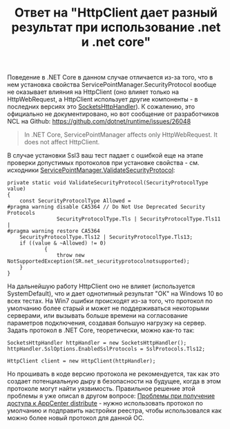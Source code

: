 ﻿---
title: "Ответ на \"HttpClient дает разный результат при использование .net и .net core\""
se.owner.user_id: 240512
se.owner.display_name: "MSDN.WhiteKnight"
se.owner.link: "https://ru.stackoverflow.com/users/240512/msdn-whiteknight"
se.answer_id: 1146198
se.question_id: 1145932
se.post_type: answer
se.is_accepted: True
---
<p>Поведение в .NET Core в данном случае отличается из-за того, что в нем установка свойства ServicePointManager.SecurityProtocol вообще не оказывает влияния на HttpClient (оно влияет только на HttpWebRequest, а HttpClient использует другие компоненты - в последних версиях это <a href="https://docs.microsoft.com/en-us/dotnet/api/system.net.http.socketshttphandler?view=netcore-3.1" rel="nofollow noreferrer">SocketsHttpHandler</a>). К сожалению, это официально не документировано, но вот сообщение от разработчиков NCL на Github: <a href="https://github.com/dotnet/runtime/issues/26048" rel="nofollow noreferrer">https://github.com/dotnet/runtime/issues/26048</a></p>
<blockquote>
<p>In .NET Core, ServicePointManager affects only HttpWebRequest. It does not affect HttpClient.</p>
</blockquote>
<p>В случае установки Ssl3 ваш тест падает с ошибкой еще на этапе проверки допустимых протоколов при установке свойства - см. исходники <a href="https://github.com/dotnet/runtime/blob/master/src/libraries/System.Net.ServicePoint/src/System/Net/ServicePointManager.cs#L36" rel="nofollow noreferrer">ServicePointManager.ValidateSecurityProtocol</a>:</p>

<pre><code>private static void ValidateSecurityProtocol(SecurityProtocolType value)
{
    const SecurityProtocolType Allowed =
#pragma warning disable CA5364 // Do Not Use Deprecated Security Protocols
                SecurityProtocolType.Tls | SecurityProtocolType.Tls11 |
#pragma warning restore CA5364
    SecurityProtocolType.Tls12 | SecurityProtocolType.Tls13;
    if ((value &amp; ~Allowed) != 0)
            {
                throw new NotSupportedException(SR.net_securityprotocolnotsupported);
    }
}
</code></pre>
<p>На дальнейшую работу HttpClient оно не влияет (используется SystemDefault), что и дает однотипный результат &quot;ОК&quot; на Windows 10 во всех тестах. На Win7 ошибки происходят из-за того, что протокол по умолчанию более старый и может не поддерживаться некоторыми серверами, или вызывать больше времени на согласование параметров подключения, создавая большую нагрузку на сервер. Задать протокол в .NET Core, теоретически, можно как-то так:</p>

<pre><code>SocketsHttpHandler httpHandler = new SocketsHttpHandler();
httpHandler.SslOptions.EnabledSslProtocols = SslProtocols.Tls12;

HttpClient client = new HttpClient(httpHandler);
</code></pre>
<p>Но прошивать в коде версию протокола не рекомендуется, так как это создает потенциальную дыру в безопасности на будущее, когда в этом протоколе могут найти уязвимость. Правильное решение этой проблемы я уже описал в другом вопросе: <a href="https://ru.stackoverflow.com/questions/1140565/">Проблемы при получение доступа к AppCenter distribute</a> - нужно использовать протокол по умолчанию и подправить настройки реестра, чтобы использовался как можно более новый протокол для данной ОС.</p>
